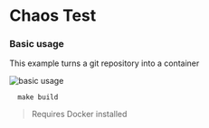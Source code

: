 # Chaos Test

### Basic usage

This example turns a git repository into a container

![basic usage](./images/img.png)

```shell
  make build
```

> Requires Docker installed
